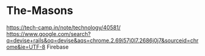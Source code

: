 # The-Masons
https://tech-camp.in/note/technology/40581/
https://www.google.com/search?q=devise+rails&oq=devise&aqs=chrome.2.69i57j0l7.2686j0j7&sourceid=chrome&ie=UTF-8
Firebase
